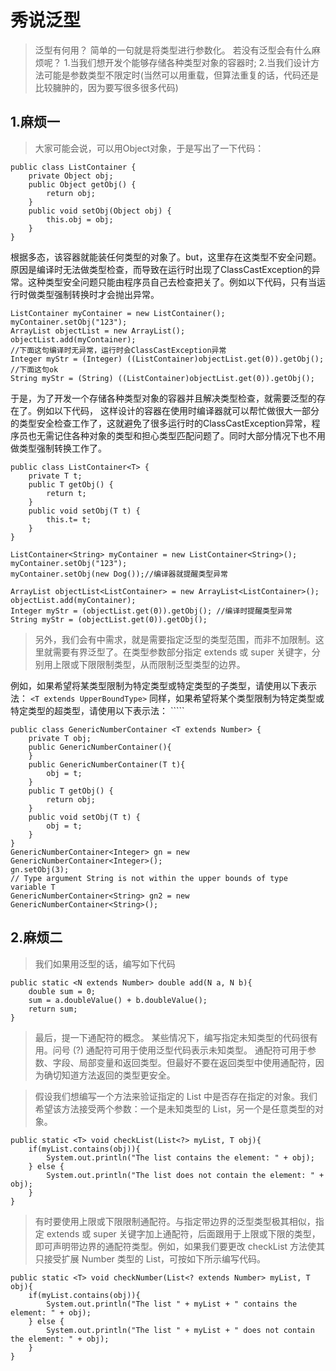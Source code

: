 # 秀说泛型
>泛型有何用？
简单的一句就是将类型进行参数化。
若没有泛型会有什么麻烦呢？
1.当我们想开发个能够存储各种类型对象的容器时;
2.当我们设计方法可能是参数类型不限定时(当然可以用重载，但算法重复的话，代码还是比较臃肿的，因为要写很多很多代码)

## 1.麻烦一
>大家可能会说，可以用Object对象，于是写出了一下代码：
```
public class ListContainer {
    private Object obj;
    public Object getObj() {
        return obj;
    }
    public void setObj(Object obj) {
        this.obj = obj;
    }
}
```
根据多态，该容器就能装任何类型的对象了。but，这里存在这类型不安全问题。原因是编译时无法做类型检查，而导致在运行时出现了ClassCastException的异常。这种类型安全问题只能由程序员自己去检查把关了。例如以下代码，只有当运行时做类型强制转换时才会抛出异常。
```
ListContainer myContainer = new ListContainer();
myContainer.setObj("123");
ArrayList objectList = new ArrayList();
objectList.add(myContainer);
//下面这句编译时无异常，运行时会ClassCastException异常
Integer myStr = (Integer) ((ListContainer)objectList.get(0)).getObj();
//下面这句ok
String myStr = (String) ((ListContainer)objectList.get(0)).getObj();
```
于是，为了开发一个存储各种类型对象的容器并且解决类型检查，就需要泛型的存在了。例如以下代码， 这样设计的容器在使用时编译器就可以帮忙做很大一部分的类型安全检查工作了，这就避免了很多运行时的ClassCastException异常，程序员也无需记住各种对象的类型和担心类型匹配问题了。同时大部分情况下也不用做类型强制转换工作了。
```
public class ListContainer<T> {
    private T t;
    public T getObj() {
        return t;
    }
    public void setObj(T t) {
        this.t= t;
    }
}
```
```
ListContainer<String> myContainer = new ListContainer<String>();
myContainer.setObj("123");
myContainer.setObj(new Dog());//编译器就提醒类型异常
```
```
ArrayList objectList<ListContainer> = new ArrayList<ListContainer>();
objectList.add(myContainer);
Integer myStr = (objectList.get(0)).getObj(); //编译时提醒类型异常
String myStr = (objectList.get(0)).getObj();
```

>另外，我们会有中需求，就是需要指定泛型的类型范围，而非不加限制。这里就需要有界泛型了。在类型参数部分指定 extends 或 super 关键字，分别用上限或下限限制类型，从而限制泛型类型的边界。

例如，如果希望将某类型限制为特定类型或特定类型的子类型，请使用以下表示法：
```<T extends UpperBoundType>```
同样，如果希望将某个类型限制为特定类型或特定类型的超类型，请使用以下表示法：
```<T super LowerBoundType>``
```
public class GenericNumberContainer <T extends Number> {
    private T obj;
    public GenericNumberContainer(){
    }
    public GenericNumberContainer(T t){
        obj = t;
    }
    public T getObj() {
        return obj;
    }
    public void setObj(T t) {
        obj = t;
    }
}
GenericNumberContainer<Integer> gn = new GenericNumberContainer<Integer>();
gn.setObj(3);
// Type argument String is not within the upper bounds of type variable T
GenericNumberContainer<String> gn2 = new GenericNumberContainer<String>();
```

## 2.麻烦二
>我们如果用泛型的话，编写如下代码
```
public static <N extends Number> double add(N a, N b){
    double sum = 0;
    sum = a.doubleValue() + b.doubleValue();
    return sum;
}
```

>最后，提一下通配符的概念。
某些情况下，编写指定未知类型的代码很有用。问号 (?) 通配符可用于使用泛型代码表示未知类型。
通配符可用于参数、字段、局部变量和返回类型。但最好不要在返回类型中使用通配符，因为确切知道方法返回的类型更安全。

>假设我们想编写一个方法来验证指定的 List 中是否存在指定的对象。我们希望该方法接受两个参数：一个是未知类型的 List，另一个是任意类型的对象。
```
public static <T> void checkList(List<?> myList, T obj){
    if(myList.contains(obj)){
        System.out.println("The list contains the element: " + obj);
    } else {
        System.out.println("The list does not contain the element: " + obj);
    }
}
```
>有时要使用上限或下限限制通配符。与指定带边界的泛型类型极其相似，指定 extends 或 super 关键字加上通配符，后面跟用于上限或下限的类型，即可声明带边界的通配符类型。例如，如果我们要更改 checkList 方法使其只接受扩展 Number 类型的 List，可按如下所示编写代码。
```
public static <T> void checkNumber(List<? extends Number> myList, T obj){
    if(myList.contains(obj)){
        System.out.println("The list " + myList + " contains the element: " + obj);
    } else {
        System.out.println("The list " + myList + " does not contain the element: " + obj);
    }
}
```
